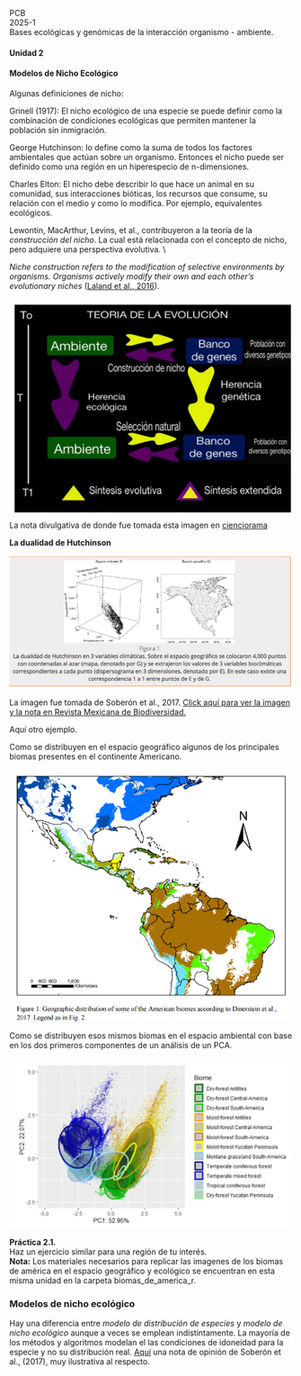 PCB \
2025-1 \
Bases ecológicas y genómicas de la interacción organismo - ambiente.

#### Unidad 2
#### Modelos de Nicho Ecológico

Algunas definiciones de nicho:

Grinell (1917): El nicho ecológico de una especie se puede definir como la combinación de condiciones ecológicas que permiten mantener la población sin inmigración.

George Hutchinson: lo define como la suma de
todos los factores ambientales que actúan sobre un organismo.
Entonces el nicho puede ser definido
como una región en un hiperespecio de n-dimensiones. 

Charles Elton: El nicho debe describir lo que hace un animal en su comunidad, sus interacciones bióticas, los recursos que consume, su relación con el medio y como lo modifica. Por ejemplo, equivalentes ecológicos.

Lewontin, MacArthur, Levins, et al., contribuyeron a la teoría de la *construcción del nicho*. La cual está relacionada con el concepto de nicho, pero adquiere una perspectiva evolutiva. \

*Niche construction refers to the modification of selective environments by organisms. Organisms actively modify their own and each other’s evolutionary niches* ([Laland et al., 2016](https://www.ncbi.nlm.nih.gov/pmc/articles/PMC4922671/pdf/10682_2016_Article_9821.pdf)).


![](construccion_del_nicho.png)
La nota divulgativa de donde fue tomada esta imagen en  [cienciorama](http://www.cienciorama.unam.mx/a/pdf/335_cienciorama.pdf/)


**La dualidad de Hutchinson**

![La dualidad de Hutchinson](Huntchinsons_duality.png "La dualidad de Hutchinson")

La imagen fue tomada de Soberón et al., 2017. [Click aquí para ver la imagen y la nota en Revista Mexicana de Biodiversidad.](https://www.redalyc.org/journal/425/42551127018/html/)

Aquí otro ejemplo.

Como se distribuyen en el espacio geográfico algunos de los principales biomas presentes en el continente Americano. 

![Distribución geográfica de biomas](ecosystem_in_geographical_space.png "Distribución geográfica de biomas")

Como se distribuyen esos mismos biomas en el espacio ambiental con base en los dos primeros componentes de un análisis de un PCA.

![](ecosystems_ecological_space.png)

**Práctica 2.1.** \
Haz un ejercicio similar para una región de tu interés.\
**Nota:** Los materiales necesarios para replicar las imagenes de los biomas de américa en el espacio geográfico y ecológico se encuentran en esta misma unidad en la carpeta biomas_de_america_r. 

### Modelos de nicho ecológico



Hay una diferencia entre *modelo de distribución de especies* y *modelo de nicho ecológico* aunque a veces se emplean indistintamente. La mayoría de los métodos y algoritmos modelan el las condiciones de idoneidad para la especie y no su distribución real. [Aquí](https://www.redalyc.org/journal/425/42551127018/html/) una nota de opinión de Soberón et al., (2017), muy ilustrativa al respecto.
